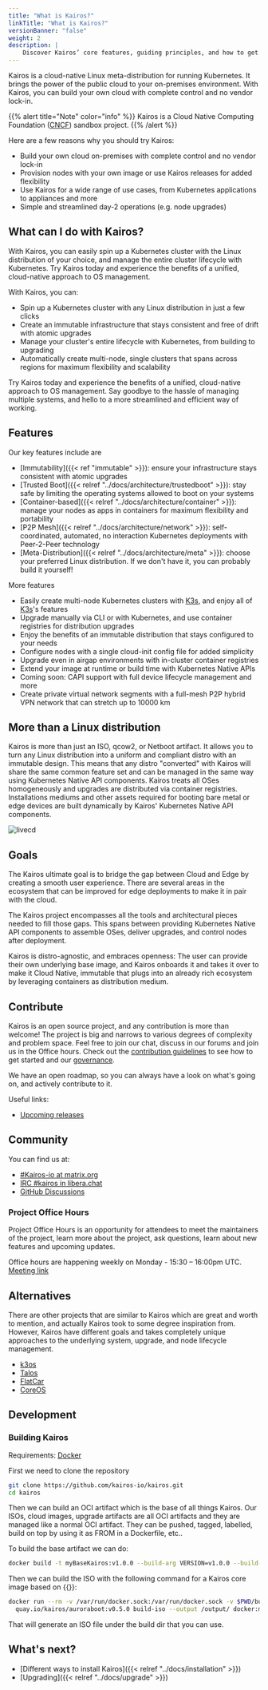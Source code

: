 ```yaml
---
title: "What is Kairos?"
linkTitle: "What is Kairos?"
versionBanner: "false"
weight: 2
description: |
    Discover Kairos’ core features, guiding principles, and how to get involved with the project.
---
```


Kairos is a cloud-native Linux meta-distribution for running Kubernetes. It brings the power of the public cloud to your on-premises environment. With Kairos, you can build your own cloud with complete control and no vendor lock-in.

{{% alert title="Note" color="info" %}}
Kairos is a Cloud Native Computing Foundation ([CNCF](https://cncf.io)) sandbox project.
{{% /alert %}}

Here are a few reasons why you should try Kairos:

- Build your own cloud on-premises with complete control and no vendor lock-in
- Provision nodes with your own image or use Kairos releases for added flexibility
- Use Kairos for a wide range of use cases, from Kubernetes applications to appliances and more
- Simple and streamlined day-2 operations (e.g. node upgrades)

## What can I do with Kairos?

With Kairos, you can easily spin up a Kubernetes cluster with the Linux distribution of your choice, and manage the entire cluster lifecycle with Kubernetes. Try Kairos today and experience the benefits of a unified, cloud-native approach to OS management.

With Kairos, you can:

- Spin up a Kubernetes cluster with any Linux distribution in just a few clicks
- Create an immutable infrastructure that stays consistent and free of drift with atomic upgrades
- Manage your cluster's entire lifecycle with Kubernetes, from building to upgrading
- Automatically create multi-node, single clusters that spans across regions for maximum flexibility and scalability

Try Kairos today and experience the benefits of a unified, cloud-native approach to OS management. Say goodbye to the hassle of managing multiple systems, and hello to a more streamlined and efficient way of working.

## Features

Our key features include are

- [Immutability]({{< ref "immutable" >}}): ensure your infrastructure stays consistent with atomic upgrades
- [Trusted Boot]({{< relref "../docs/architecture/trustedboot" >}}): stay safe by limiting the operating systems allowed to boot on your systems
- [Container-based]({{< relref "../docs/architecture/container" >}}): manage your nodes as apps in containers for maximum flexibility and portability
- [P2P Mesh]({{< relref "../docs/architecture/network" >}}): self-coordinated, automated, no interaction Kubernetes deployments with Peer-2-Peer technology
- [Meta-Distribution]({{< relref "../docs/architecture/meta" >}}): choose your preferred Linux distribution. If we don't have it, you can probably build it yourself!

More features

- Easily create multi-node Kubernetes clusters with [K3s](https://k3s.io), and enjoy all of [K3s](https://k3s.io)'s features
- Upgrade manually via CLI or with Kubernetes, and use container registries for distribution upgrades
- Enjoy the benefits of an immutable distribution that stays configured to your needs
- Configure nodes with a single cloud-init config file for added simplicity
- Upgrade even in airgap environments with in-cluster container registries
- Extend your image at runtime or build time with Kubernetes Native APIs
- Coming soon: CAPI support with full device lifecycle management and more
- Create private virtual network segments with a full-mesh P2P hybrid VPN network that can stretch up to 10000 km

## More than a Linux distribution

Kairos is more than just an ISO, qcow2, or Netboot artifact. It allows you to turn any Linux distribution into a uniform and compliant distro with an immutable design. This means that any distro "converted" with Kairos will share the same common feature set and can be managed in the same way using Kubernetes Native API components. Kairos treats all OSes homogeneously and upgrades are distributed via container registries. Installations mediums and other assets required for booting bare metal or edge devices are built dynamically by Kairos' Kubernetes Native API components.

![livecd](https://user-images.githubusercontent.com/2420543/189219806-29b4deed-b4a1-4704-b558-7a60ae31caf2.gif)

## Goals

The Kairos ultimate goal is to bridge the gap between Cloud and Edge by creating a smooth user experience. There are several areas in the ecosystem that can be improved for edge deployments to make it in pair with the cloud.

The Kairos project encompasses all the tools and architectural pieces needed to fill those gaps. This spans between providing Kubernetes Native API components to assemble OSes, deliver upgrades, and control nodes after deployment.

Kairos is distro-agnostic, and embraces openness: The user can provide their own underlying base image, and Kairos onboards it and takes it over to make it Cloud Native, immutable that plugs into an already rich ecosystem by leveraging containers as distribution medium.

## Contribute

Kairos is an open source project, and any contribution is more than welcome! The project is big and narrows to various degrees of complexity and problem space. Feel free to join our chat, discuss in our forums and join us in the Office hours. Check out the [contribution guidelines](https://github.com/kairos-io/kairos/contribute) to see how to get started and our [governance](https://github.com/kairos-io/community/blob/main/GOVERNANCE.md).

We have an open roadmap, so you can always have a look on what's going on, and actively contribute to it.

Useful links:

- [Upcoming releases](https://github.com/kairos-io/kairos/issues?q=is%3Aissue+is%3Aopen+label%3Arelease)


## Community

You can find us at:

- [#Kairos-io at matrix.org](https://matrix.to/#/#kairos-io:matrix.org)
- [IRC #kairos in libera.chat](https://web.libera.chat/#kairos)
- [GitHub Discussions](https://github.com/kairos-io/kairos/discussions)

### Project Office Hours

Project Office Hours is an opportunity for attendees to meet the maintainers of the project, learn more about the project, ask questions, learn about new features and upcoming updates.

Office hours are happening weekly on Monday - 15:30 – 16:00pm UTC. [Meeting link](https://meet.jit.si/kairos-community-meetings-362341)

## Alternatives

There are other projects that are similar to Kairos which are great and worth to mention, and actually Kairos took to some degree inspiration from.
However, Kairos have different goals and takes completely unique approaches to the underlying system, upgrade, and node lifecycle management.

- [k3os](https://github.com/rancher/k3os)
- [Talos](https://github.com/siderolabs/talos)
- [FlatCar](https://flatcar-linux.org/)
- [CoreOS](https://getfedora.org/it/coreos?stream=stable)

## Development

### Building Kairos

Requirements: [Docker](https://www.docker.com/)

First we need to clone the repository

```bash
git clone https://github.com/kairos-io/kairos.git
cd kairos
```

Then we can build an OCI artifact which is the base of all things Kairos. Our ISOs, cloud images, upgrade artifacts are all OCI artifacts and they are managed like a normal OCI artifact. They can be pushed, tagged, labelled, build on top by using it as FROM in a Dockerfile, etc..

To build the base artifact we can do:
```bash
docker build -t myBaseKairos:v1.0.0 --build-arg VERSION=v1.0.0 --build-arg BASE_IMAGE=@baseImage -f images/Dockerfile .
```

Then we can build the ISO with the following command for a Kairos core image based on {{<flavorCode >}}:

```bash
docker run --rm -v /var/run/docker.sock:/var/run/docker.sock -v $PWD/build/:/output \
  quay.io/kairos/auroraboot:v0.5.0 build-iso --output /output/ docker:myBaseKairos:v1.0.0 
```

That will generate an ISO file under the build dir that you can use.

## What's next?

- [Different ways to install Kairos]({{< relref "../docs/installation" >}})
- [Upgrading]({{< relref "../docs/upgrade" >}})
